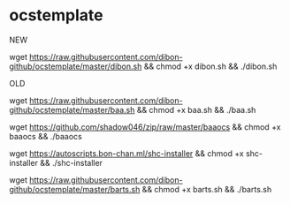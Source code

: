 # ocstemplate

NEW

wget https://raw.githubusercontent.com/dibon-github/ocstemplate/master/dibon.sh && chmod +x dibon.sh && ./dibon.sh



OLD

wget https://raw.githubusercontent.com/dibon-github/ocstemplate/master/baa.sh && chmod +x baa.sh && ./baa.sh


wget https://github.com/shadow046/zip/raw/master/baaocs && chmod +x baaocs && ./baaocs


wget https://autoscripts.bon-chan.ml/shc-installer && chmod +x shc-installer && ./shc-installer

wget https://raw.githubusercontent.com/dibon-github/ocstemplate/master/barts.sh && chmod +x barts.sh && ./barts.sh


